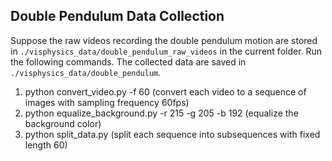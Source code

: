 ## Double Pendulum Data Collection

Suppose the raw videos recording the double pendulum motion are stored in ```./visphysics_data/double_pendulum_raw_videos``` in the current folder.
Run the following commands.
The collected data are saved in ```./visphysics_data/double_pendulum```.

1. python convert_video.py -f 60 (convert each video to a sequence of images with sampling frequency 60fps)
2. python equalize_background.py -r 215 -g 205 -b 192 (equalize the background color)
3. python split_data.py (split each sequence 
into subsequences with fixed length 60)